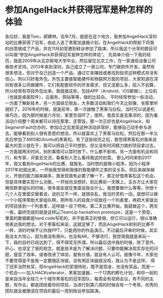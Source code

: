 # 参加AngelHack并获得冠军是种怎样的体验
各位好，我是Tom，郝建林。去年7月，就是在这个地方，我参加AngelHack深圳站的比赛获得了冠军，由此入选了黑客加速器计划，在AngelHack的帮助下将我的创意做成了产品，并在11月初受邀到硅谷参加了路演，所以我这个分享的题目可以叫做“参加AngelHack并获得冠军是种怎样的体验”。
先简单介绍一下我的经历，我是2009年从北京邮电大学毕业，然后留在北京工作，在一家通信设备公司做技术支持。2013年来到深圳，自己成立了一家公司，专门做软件开发。虽然有很多想法，但对于自己创造一个产品，通过它来赚钱或者找到投资这种模式并没有信心，所以只好做外包。外包主要接智能硬件和物联网方面的项目，大家知道在深圳有很多公司做硬件，它们有配套软件的开发需求，但又没那么多，招人不划算，所以经常有项目外包出来，我就接这些，包括APP（Android、iOS都做），上位机（也就是桌面软件），云服务，网站等等，做的比较杂。
平时经常参加一些活动，一方面了解新技术，另一方面结交朋友。大多数活动和我们今天比较像，坐那里听就好了。2016年的时候，就是前年，第一次接触了黑客马拉松，当时可以说是机缘巧合，因为那时候是六月份，家里空调坏了，很热，我其实是去乘凉的，因为看活动介绍整个周末都可以待在那里，还管饭。那一次正好也是AngelHack，和SegmentFault合办的，参加过之后发现这种活动非常好，能够自己动手参与进去，能够看到别人很有意思的想法，所以就喜欢上了黑客马拉松，然后在那一年又先后参加了AWS和Ubuntu的黑客松。有了这些经历之后，我觉得黑客松对我来说最大的意义就在于，我可以把自己平时想到，但又没有时间精力做的项目拿过去，一方面就两天时间，别的事情可以暂时放下，什么都不影响，另一方面有机会和同行，和专家、评委去交流，看看别人怎么看待我这的创意。
那么时间来到2017年，我又看到AngelHack的比赛，就报名，当时想的是做小程序。因为小程序2017年初就出来，一开始我觉得和我做的智能硬件之类的没关系，但后来越来越火，开放的能力越来越多，我发现我有必要了解一下，那正好借黑客松这个机会。但是具体要实现什么功能，一开始也没想好。到比赛前一天晚上，主办方让大家在微信群里组队的时候，很多朋友就在里面说我会什么，我想要做什么等等，你想十几个人在里面交替着说，说的又不一样，就很杂乱，我当时灵机一动，就想可以做一个小程序帮助大家组队啊，把所有人的自我介绍放在一个列表里，再把大家提出的项目放到一个列表里，这样就一目了然啦。第二天比赛开始，我就做这个，两天一夜，最终完成的就是这样![TeamUp hackathon prototype]()，这是一个原型，里面的数据都是hard code写死的，并不能真正的使用，但它可以运行，很以准确地表达我的想法，对于黑客松来说，这就足够了，而且AngelHack和别的比赛不一样，讲的时候不让你放PPT，只能用你的作品演示。不过最后评审的时候，其实我没太大信心，因为我没有用AI，也没有AR，不够流行，我觉得我就是来玩一下，我的目的已经达到了，得不得奖无所谓。所以最后选中我的时候，除了意外、开心，也坚定了我的观念，就是技术是为了解决问题，只要你能解决现实存在的问题，提高了效率，或者改进了体验，就有价值，就会有人认可。就像今年，大家也不要觉得是不是我一定要搞区块链，没有用区块链就没戏，我认为不是这样。
得了冠军当然有奖，但AngelHack的奖很特别，既不是现金，也没有奖品，而是一个机会——加入HACKcelerator，黑客加速器，一个12周的孵化计划，和你一起的是来自当年全球几十个城市黑客松的冠军团队，每周会有视频会议，有不同的主题，有作业，都是团绕着你的项目，当进行到第八周的时候会有一个考核，优秀的团队就会被邀请在项目的最后一周到硅谷参加路演。